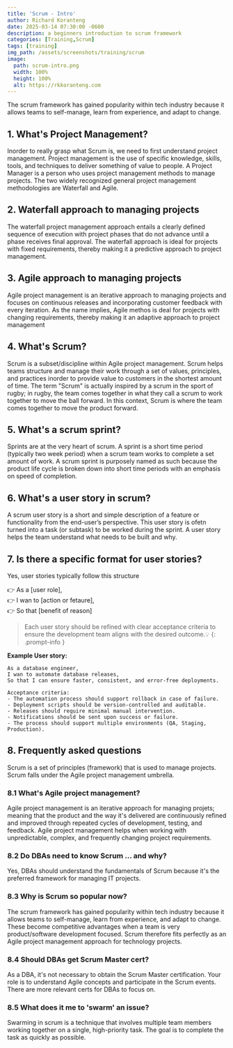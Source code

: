 ```yaml
---
title: 'Scrum - Intro'
author: Richard Koranteng
date: 2025-03-14 07:30:00 -0600
description: a beginners introduction to scrum framework
categories: [Training,Scrum]
tags: [training]
img_path: /assets/screenshots/training/scrum
image:
  path: scrum-intro.png
  width: 100%
  height: 100%
  alt: https://rkkoranteng.com
---
```


The scrum framework has gained popularity within tech industry because it allows teams to self-manage, learn from experience, and adapt to change. 

## 1. What's Project Management?
Inorder to really grasp what Scrum is, we need to first understand project management. Project management is the use of specific knowledge, skills, tools, and techniques to deliver something of value to people. A Project Manager is a person who uses project management methods to manage projects. The two widely recognized general project management methodologies are Waterfall and Agile.

## 2. Waterfall approach to managing projects
The waterfall project management approach entails a clearly defined sequence of execution with project phases that do not advance until a phase receives final approval. The waterfall approach is ideal for projects with fixed requirements, thereby making it a predictive approach to project management.

## 3. Agile approach to managing projects
Agile project management is an iterative approach to managing projects and focuses on continuous releases and incorporating customer feedback with every iteration. As the name implies, Agile methos is deal for projects with changing requirements, thereby making it an adaptive approach to project management

## 4. What's Scrum?
Scrum is a subset/discipline within Agile project management. Scrum helps teams structure and manage their work through a set of values, principles, and practices inorder to provide value to customers in the shortest amount of time. The term "Scrum" is actually inspired by a scrum in the sport of rugby; in rugby, the team comes together in what they call a scrum to work together to move the ball forward. In this context, Scrum is where the team comes together to move the product forward.

## 5. What's a scrum sprint?
Sprints are at the very heart of scrum. A sprint is a short time period (typically two week period) when a scrum team works to complete a set amount of work. A scrum sprint is purposely named as such because the product life cycle is broken down into short time periods with an emphasis on speed of completion.

## 6. What's a user story in scrum?
A scrum user story is a short and simple description of a feature or functionality from the end-user’s perspective. This user story is ofetn turned into a task (or subtask) to be worked during the sprint. A user story helps the team understand what needs to be built and why.

## 7. Is there a specific format for user stories?
Yes, user stories typically follow this structure

👉 As a [user role],<br/>
👉 I wan to [action or fetaure],<br/>
👉 So that [benefit of reason]

> Each user story should be refined with clear acceptance criteria to ensure the development team aligns with the desired outcome.💡
{: .prompt-info }

**Example User story:** 

```
As a database engineer,
I wan to automate database releases,
So that I can ensure faster, consistent, and error-free deployments.

Acceptance criteria:
- The automation process should support rollback in case of failure.
- Deployment scripts should be version-controlled and auditable.
- Releases should require minimal manual intervention.
- Notifications should be sent upon success or failure.
- The process should support multiple environments (QA, Staging, Production).
```

## 8. Frequently asked questions
Scrum is a set of principles (framework) that is used to manage projects. Scrum falls under the Agile project management umbrella.

### 8.1 What's Agile project management?
Agile project management is an iterative approach for managing projets; meaning that the product and the way it's delivered are continuously refined and improved through repeated cycles of development, testing, and feedback. Agile project management helps when working with unpredictable, complex, and frequently changing project requirements.

### 8.2 Do DBAs need to know Scrum ... and why?
Yes, DBAs should understand the fundamentals of Scrum because it's the preferred framework for managing IT projects.

### 8.3 Why is Scrum so popular now?
The scrum framework has gained popularity within tech industry because it allows teams to self-manage, learn from experience, and adapt to change. These become competitive advantages when a team is very product/software development focused. Scrum therefore fits perfectly as an Agile project management approach for technology projects.

### 8.4 Should DBAs get Scrum Master cert?
As a DBA, it's not necessary to obtain the Scrum Master certification. Your role is to understand Agile concepts and participate in the Scrum events. There are more relevant certs for DBAs to focus on.

### 8.5 What does it me to 'swarm' an issue?
Swarming in scrum is a technique that involves multiple team members working together on a single, high-priority task. The goal is to complete the task as quickly as possible.